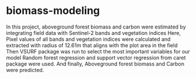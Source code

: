 # biomass-modeling

In this project, aboveground forest biomass and carbon were estimated by integrating field data with
Sentinel-2 bands and vegetation indices 
Here,
Pixel values of all bands and vegetation indices were calculated and extracted with radius of 12.61m that aligns with the
plot area in the field 
Then
VSURF package was run to select the most important variables for our model
Random forest regression and support vector regression from caret package were used.
And finally,
Aboveground forest biomass and Carbon were predicted.



